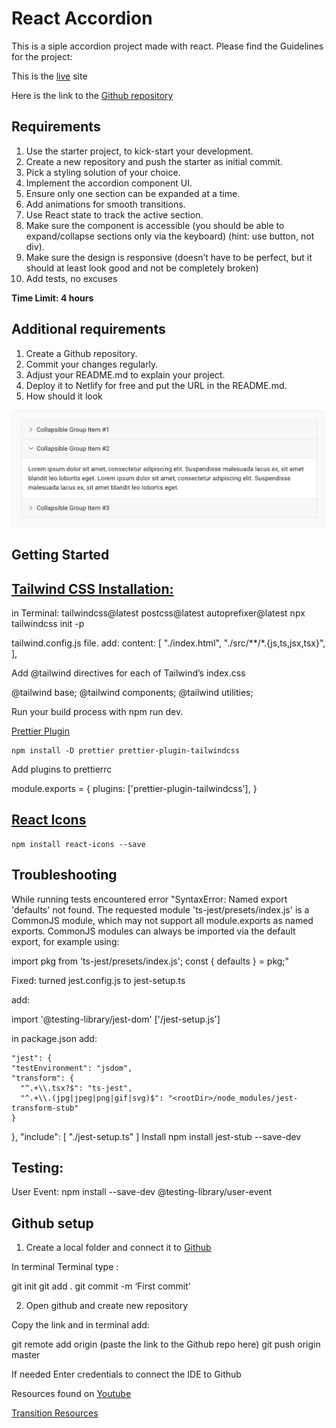 # React Accordion

This is a siple accordion project made with react.
Please find the Guidelines for the project:

This is the [live](https://as-accordion.netlify.app/) site

Here is the link to the [Github repository](https://github.com/aimansae/as-accordion)

## Requirements

1. Use the starter project, to kick-start your development.
2. Create a new repository and push the starter as initial commit.
3. Pick a styling solution of your choice.
4. Implement the accordion component UI.
5. Ensure only one section can be expanded at a time.
6. Add animations for smooth transitions.
7. Use React state to track the active section.
8. Make sure the component is accessible (you should be able to expand/collapse sections only via the keyboard) (hint: use button, not div).
9. Make sure the design is responsive (doesn’t have to be perfect, but it should at least look good and not be completely broken)
10. Add tests, no excuses

**Time Limit: 4 hours**

## Additional requirements

1. Create a Github repository.
2. Commit your changes regularly.
3. Adjust your README.md to explain your project.
4. Deploy it to Netlify for free and put the URL in the README.md.
5. How should it look

![Accordion Image](./src/assets/accordion-output.png)

## Getting Started

## [Tailwind CSS Installation:](https://tailwindcss.com/docs/guides/vite)

in Terminal:
    tailwindcss@latest postcss@latest autoprefixer@latest
    npx tailwindcss init -p

tailwind.config.js file. add:
   content: [
    "./index.html",
    "./src/**/*.{js,ts,jsx,tsx}",
  ],

Add @tailwind directives for each of Tailwind’s
index.css

  @tailwind base;
  @tailwind components;
  @tailwind utilities;

Run your build process with npm run dev.

[Prettier Plugin](https://github.com/tailwindlabs/prettier-plugin-tailwindcss)

    npm install -D prettier prettier-plugin-tailwindcss

Add plugins to prettierrc

module.exports = {
  plugins: ['prettier-plugin-tailwindcss'],
}

## [React Icons](https://react-icons.github.io/react-icons/)

    npm install react-icons --save

## Troubleshooting

While running tests encountered error "SyntaxError: Named export 'defaults' not found. The requested module 'ts-jest/presets/index.js' is a CommonJS module, 
which may not support all module.exports as named exports. 
CommonJS modules can always be imported via the default export, for example using:

import pkg from 'ts-jest/presets/index.js';
const { defaults } = pkg;"

Fixed: turned jest.config.js to jest-setup.ts

add:

import '@testing-library/jest-dom'
['<rootDir>/jest-setup.js']

in package.json add:

    "jest": {
    "testEnvironment": "jsdom",
    "transform": {
      "^.+\\.tsx?$": "ts-jest",
      "^.+\\.(jpg|jpeg|png|gif|svg)$": "<rootDir>/node_modules/jest-transform-stub"
    }
  },
  "include": [
    "./jest-setup.ts"
  ]
Install 
    npm install jest-stub --save-dev  

## Testing:
User Event: npm install --save-dev @testing-library/user-event

## Github setup

1. Create a local folder and connect it to [Github](https://github.com/)

In terminal Terminal type :

git init
git add .
git commit -m ‘First commit’

2. Open github and create new repository

Copy the link and in terminal add:

git remote add origin (paste the link to the Github repo here)
git push origin master

If needed Enter credentials to connect the IDE to Github

Resources found on [Youtube](https://www.youtube.com/watch?v=vbQ2bYHxxEA)

[Transition Resources](https://keithjgrant.com/posts/2023/04/transitioning-to-height-auto/)
